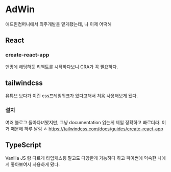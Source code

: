 # AdWin
애드윈컴퍼니에서 외주개발을 맡게됐는데, 나 이제 어떡해

## React 
### create-react-app
맨땅에 해딩하듯 리액트를 시작하다보니 CRA가 꼭 필요하다.
## tailwindcss
유튜브 보다가 이런 css프레임워크가 있다고해서 처음 사용해보게 됐다.
### 설치
여러 블로그 돌아다녀봤지만, 그냥 documentation 읽는게 제일 정확하고 빠르더라.
이거 때문에 하루 날림 ㅎ
https://tailwindcss.com/docs/guides/create-react-app
## TypeScript
Vanilla JS 랑 다르게 타입캐스팅 말고도 다양한게 가능하다 하고
파이썬에 익숙한 나에게 좋아보여서 사용하게 됐다.